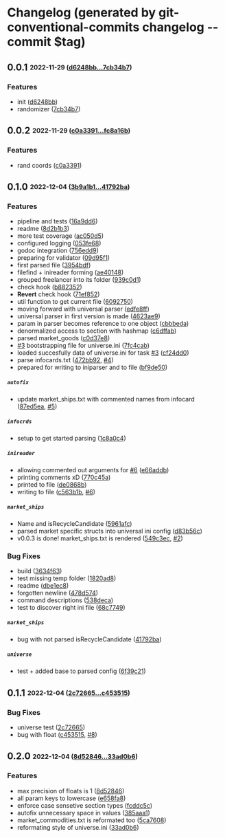 # Changelog (generated by git-conventional-commits changelog --commit $tag)

## **0.0.1** <sub><sup>2022-11-29 ([d6248bb...7cb34b7](https://github.com/darklab8/darklab_freelancer_darktool/compare/d6248bb...7cb34b7?diff=split))</sup></sub>

### Features
*  init ([d6248bb](https://github.com/darklab8/darklab_freelancer_darktool/commit/d6248bb))
*  randomizer ([7cb34b7](https://github.com/darklab8/darklab_freelancer_darktool/commit/7cb34b7))

## **0.0.2** <sub><sup>2022-11-29 ([c0a3391...fc8a16b](https://github.com/darklab8/darklab_freelancer_darktool/compare/c0a3391...fc8a16b?diff=split))</sup></sub>

### Features
*  rand coords ([c0a3391](https://github.com/darklab8/darklab_freelancer_darktool/commit/c0a3391))

## **0.1.0** <sub><sup>2022-12-04 ([3b9a1b1...41792ba](https://github.com/darklab8/darklab_freelancer_darktool/compare/3b9a1b1...41792ba?diff=split))</sup></sub>

### Features
*  pipeline and tests ([16a9dd6](https://github.com/darklab8/darklab_freelancer_darktool/commit/16a9dd6))
*  readme ([8d2b1b3](https://github.com/darklab8/darklab_freelancer_darktool/commit/8d2b1b3))
*  more test coverage ([ac050d5](https://github.com/darklab8/darklab_freelancer_darktool/commit/ac050d5))
*  configured logging ([053fe68](https://github.com/darklab8/darklab_freelancer_darktool/commit/053fe68))
*  godoc integration ([756edd9](https://github.com/darklab8/darklab_freelancer_darktool/commit/756edd9))
*  preparing for validator ([09d95f1](https://github.com/darklab8/darklab_freelancer_darktool/commit/09d95f1))
*  first parsed file ([3954bdf](https://github.com/darklab8/darklab_freelancer_darktool/commit/3954bdf))
*  filefind \+ inireader forming ([ae40148](https://github.com/darklab8/darklab_freelancer_darktool/commit/ae40148))
*  grouped freelancer into its folder ([939c0d1](https://github.com/darklab8/darklab_freelancer_darktool/commit/939c0d1))
*  check hook ([b882352](https://github.com/darklab8/darklab_freelancer_darktool/commit/b882352))
*  **Revert** check hook ([71ef852](https://github.com/darklab8/darklab_freelancer_darktool/commit/71ef852))
*  util function to get current file ([6092750](https://github.com/darklab8/darklab_freelancer_darktool/commit/6092750))
*  moving forward with universal parser ([edfe8ff](https://github.com/darklab8/darklab_freelancer_darktool/commit/edfe8ff))
*  universal parser in first version is made ([4623ae9](https://github.com/darklab8/darklab_freelancer_darktool/commit/4623ae9))
*  param in parser becomes reference to one object ([cbbbeda](https://github.com/darklab8/darklab_freelancer_darktool/commit/cbbbeda))
*  denormalized access to section with hashmap ([c6dffab](https://github.com/darklab8/darklab_freelancer_darktool/commit/c6dffab))
*  parsed market\_goods ([c0d37e8](https://github.com/darklab8/darklab_freelancer_darktool/commit/c0d37e8))
*  [#3](https://github.com/darklab8/darklab_freelancer_darktool/issues/#3) bootstrapping file for universe\.ini ([7fc4cab](https://github.com/darklab8/darklab_freelancer_darktool/commit/7fc4cab))
*  loaded succesfully data of universe\.ini for task [#3](https://github.com/darklab8/darklab_freelancer_darktool/issues/#3) ([cf24dd0](https://github.com/darklab8/darklab_freelancer_darktool/commit/cf24dd0))
*  parse infocards\.txt ([472bb92](https://github.com/darklab8/darklab_freelancer_darktool/commit/472bb92), [#4](https://github.com/darklab8/darklab_freelancer_darktool/issues/#4))
*  prepared for writing to iniparser and to file ([bf9de50](https://github.com/darklab8/darklab_freelancer_darktool/commit/bf9de50))

##### `autofix`
*  update market\_ships\.txt with commented names from infocard ([87ed5ea](https://github.com/darklab8/darklab_freelancer_darktool/commit/87ed5ea), [#5](https://github.com/darklab8/darklab_freelancer_darktool/issues/#5))

##### `infocrds`
*  setup to get started parsing ([1c8a0c4](https://github.com/darklab8/darklab_freelancer_darktool/commit/1c8a0c4))

##### `inireader`
*  allowing commented out arguments for [#6](https://github.com/darklab8/darklab_freelancer_darktool/issues/#6) ([e66addb](https://github.com/darklab8/darklab_freelancer_darktool/commit/e66addb))
*  printing comments xD ([770c45a](https://github.com/darklab8/darklab_freelancer_darktool/commit/770c45a))
*  printed to file ([de0868b](https://github.com/darklab8/darklab_freelancer_darktool/commit/de0868b))
*  writing to file ([c563b1b](https://github.com/darklab8/darklab_freelancer_darktool/commit/c563b1b), [#6](https://github.com/darklab8/darklab_freelancer_darktool/issues/#6))

##### `market_ships`
*  Name and isRecycleCandidate ([5961afc](https://github.com/darklab8/darklab_freelancer_darktool/commit/5961afc))
*  parsed market specific structs into universal ini config ([d83b56c](https://github.com/darklab8/darklab_freelancer_darktool/commit/d83b56c))
*  v0\.0\.3 is done\! market\_ships\.txt is rendered ([549c3ec](https://github.com/darklab8/darklab_freelancer_darktool/commit/549c3ec), [#2](https://github.com/darklab8/darklab_freelancer_darktool/issues/#2))


### Bug Fixes
*  build ([3634f63](https://github.com/darklab8/darklab_freelancer_darktool/commit/3634f63))
*  test missing temp folder ([1820ad8](https://github.com/darklab8/darklab_freelancer_darktool/commit/1820ad8))
*  readme ([dbe1ec8](https://github.com/darklab8/darklab_freelancer_darktool/commit/dbe1ec8))
*  forgotten newline ([478d574](https://github.com/darklab8/darklab_freelancer_darktool/commit/478d574))
*  command descriptions ([538deca](https://github.com/darklab8/darklab_freelancer_darktool/commit/538deca))
*  test to discover right ini file ([68c7749](https://github.com/darklab8/darklab_freelancer_darktool/commit/68c7749))

##### `market_ships`
*  bug with not parsed isRecycleCandidate ([41792ba](https://github.com/darklab8/darklab_freelancer_darktool/commit/41792ba))

##### `universe`
*  test \+ added base to parsed config ([6f39c21](https://github.com/darklab8/darklab_freelancer_darktool/commit/6f39c21))

## **0.1.1** <sub><sup>2022-12-04 ([2c72665...c453515](https://github.com/darklab8/darklab_freelancer_darktool/compare/2c72665...c453515?diff=split))</sup></sub>

### Bug Fixes
*  universe test ([2c72665](https://github.com/darklab8/darklab_freelancer_darktool/commit/2c72665))
*  bug with float ([c453515](https://github.com/darklab8/darklab_freelancer_darktool/commit/c453515), [#8](https://github.com/darklab8/darklab_freelancer_darktool/issues/#8))

## **0.2.0** <sub><sup>2022-12-04 ([8d52846...33ad0b6](https://github.com/darklab8/darklab_freelancer_darktool/compare/8d52846...33ad0b6?diff=split))</sup></sub>

### Features
*  max precision of floats is 1 ([8d52846](https://github.com/darklab8/darklab_freelancer_darktool/commit/8d52846))
*  all param keys to lowercase ([e658fa8](https://github.com/darklab8/darklab_freelancer_darktool/commit/e658fa8))
*  enforce case sensetive section types ([fcddc5c](https://github.com/darklab8/darklab_freelancer_darktool/commit/fcddc5c))
*  autofix unnecessary space in values ([385aaa1](https://github.com/darklab8/darklab_freelancer_darktool/commit/385aaa1))
*  market\_commodities\.txt is reformated too ([5ca7608](https://github.com/darklab8/darklab_freelancer_darktool/commit/5ca7608))
*  reformating style of universe\.ini ([33ad0b6](https://github.com/darklab8/darklab_freelancer_darktool/commit/33ad0b6))